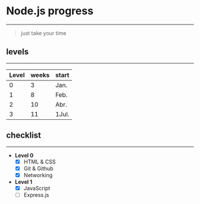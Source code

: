 
# Node.js progress
___
> just take your time

## levels
___
| Level | weeks | start
|---|---|---|
|0|3|Jan.
|1|8|Feb.
|2|10|Abr.
|3|11|1Jul.
## checklist
___
- **Level 0**
  - [x] HTML & CSS
  - [x] Git & Github
  - [x] Networking
- **Level 1**
  - [x] JavaScript
  - [ ] Express.js
